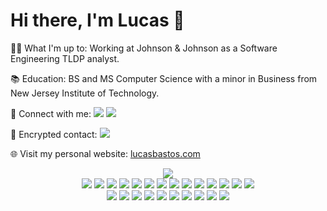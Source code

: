 # Hi there, I'm Lucas 👋

👨‍💻 What I'm up to: Working at Johnson & Johnson as a Software Engineering TLDP analyst.

📚 Education: BS and MS Computer Science with a minor in Business from New Jersey Institute of Technology.

🤝 Connect with me: <a target="_blank" rel="noopener noreferrer" href='https://linkedin.com/in/lucaspbastos'><img src='https://img.shields.io/badge/-linkedin-0A66C2?logo=linkedin&style=for-the-badge&logoColor=white'></a> <a target="_blank" rel="noopener noreferrer" href='mailto:lucas@lucasbastos.com'><img src='https://img.shields.io/badge/-✉️%20lucas@lucasbastos.com-1D7BF3?&style=for-the-badge&logoColor=white'></a>

🔐 Encrypted contact: <a target="_blank" rel="noopener noreferrer" href='https://keys.openpgp.org/search?q=lucas%40lucasbastos.com'><img src='https://img.shields.io/badge/-OpenPGP/GPG-0093DD?logo=gnu-privacy-guard&style=for-the-badge&logoColor=white'></a>

🌐 Visit my personal website: [lucasbastos.com](https://lucasbastos.com)

<p align='center'>
    <img src='https://github-readme-stats.vercel.app/api/top-langs/?username=lucaspbastos&layout=compact'>
    <br>
    <img src='https://img.shields.io/badge/-HTML-E34F26?logo=html5&style=for-the-badge&logoColor=white'>
    <img src='https://img.shields.io/badge/-CSS-1572B6?logo=css3&style=for-the-badge&logoColor=white'>
    <img src='https://img.shields.io/badge/-javascript-F7DF1E?logo=javascript&style=for-the-badge&logoColor=black'>
    <img src='https://img.shields.io/badge/-python-3776AB?logo=python&style=for-the-badge&logoColor=white'>
    <img src='https://img.shields.io/badge/-java-007396?logo=java&style=for-the-badge&logoColor=white'>
    <img src='https://img.shields.io/badge/-groovy-4298B8?logo=apache-groovy&style=for-the-badge&logoColor=white'>
    <img src='https://img.shields.io/badge/-PHP-777BB4?logo=php&style=for-the-badge&logoColor=white'>
    <img src='https://img.shields.io/badge/-C-A8B9CC?logo=c&style=for-the-badge&logoColor=black'>  
    <img src='https://img.shields.io/badge/-C%2B%2B-00599C?logo=c%2B%2B&style=for-the-badge&logoColor=white'>
    <img src='https://img.shields.io/badge/-rust-000000?logo=rust&style=for-the-badge&logoColor=white'>
    <img src='https://img.shields.io/badge/-ruby-CC342D?logo=ruby&style=for-the-badge&logoColor=white'>
    <img src='https://img.shields.io/badge/-swift-FA7343?logo=swift&style=for-the-badge&logoColor=white'>
    <img src='https://img.shields.io/badge/-Solidity-363636?logo=solidity&style=for-the-badge&logoColor=white'>
    <img src='https://img.shields.io/badge/-bash-4EAA25?logo=gnu-bash&style=for-the-badge&logoColor=white'>
    <br>
    <img src='https://img.shields.io/badge/-node.js-339933?logo=nodedotjs&style=for-the-badge&logoColor=white'>
    <img src='https://img.shields.io/badge/-react-61DAFB?logo=react&style=for-the-badge&logoColor=black'>
    <img src='https://img.shields.io/badge/-django-092E20?logo=django&style=for-the-badge&logoColor=white'>
    <img src='https://img.shields.io/badge/-rails-CC0000?logo=rubyonrails&style=for-the-badge&logoColor=white'>
    <img src='https://img.shields.io/badge/-mysql-4479A1?logo=mysql&style=for-the-badge&logoColor=white'>
    <img src='https://img.shields.io/badge/-postgresql-4169E1?logo=postgresql&style=for-the-badge&logoColor=white'>
    <img src='https://img.shields.io/badge/-heroku-430098?logo=heroku&style=for-the-badge&logoColor=white'>
    <img src='https://img.shields.io/badge/-aws-232F3E?logo=amazonaws&style=for-the-badge&logoColor=white'>
    <img src='https://img.shields.io/badge/-docker-2496ED?logo=docker&style=for-the-badge&logoColor=white'>
    <img src='https://img.shields.io/badge/-kubernetes-326CE5?logo=kubernetes&style=for-the-badge&logoColor=white'>
</p>